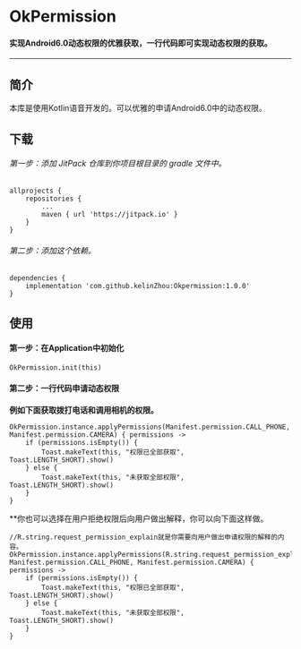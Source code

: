 # OkPermission
#### 实现Android6.0动态权限的优雅获取，一行代码即可实现动态权限的获取。

* * *

## 简介
本库是使用Kotlin语音开发的。可以优雅的申请Android6.0中的动态权限。

## 下载
###### 第一步：添加 JitPack 仓库到你项目根目录的 gradle 文件中。
```
allprojects {
    repositories {
        ...
        maven { url 'https://jitpack.io' }
    }
}
```
###### 第二步：添加这个依赖。
```
dependencies {
    implementation 'com.github.kelinZhou:Okpermission:1.0.0'
}
```

## 使用
#### 第一步：在Application中初始化
```
OkPermission.init(this)
```
#### 第二步：一行代码申请动态权限
**例如下面获取拨打电话和调用相机的权限。**
```
OkPermission.instance.applyPermissions(Manifest.permission.CALL_PHONE, Manifest.permission.CAMERA) { permissions ->
    if (permissions.isEmpty()) {
        Toast.makeText(this, "权限已全部获取", Toast.LENGTH_SHORT).show()
    } else {
        Toast.makeText(this, "未获取全部权限", Toast.LENGTH_SHORT).show()
    }
}
```

**你也可以选择在用户拒绝权限后向用户做出解释，你可以向下面这样做。
```
//R.string.request_permission_explain就是你需要向用户做出申请权限的解释的内容。
OkPermission.instance.applyPermissions(R.string.request_permission_explain, Manifest.permission.CALL_PHONE, Manifest.permission.CAMERA) { permissions ->
    if (permissions.isEmpty()) {
        Toast.makeText(this, "权限已全部获取", Toast.LENGTH_SHORT).show()
    } else {
        Toast.makeText(this, "未获取全部权限", Toast.LENGTH_SHORT).show()
    }
}
```
